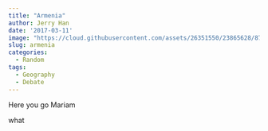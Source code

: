 ```yaml
---
title: "Armenia"
author: Jerry Han
date: '2017-03-11'
image: "https://cloud.githubusercontent.com/assets/26351550/23865628/87937a9c-07d3-11e7-8875-ecc83627d581.png"
slug: armenia
categories:
  - Random
tags:
  - Geography
  - Debate
---
```


Here you go Mariam

<!--more-->

what
